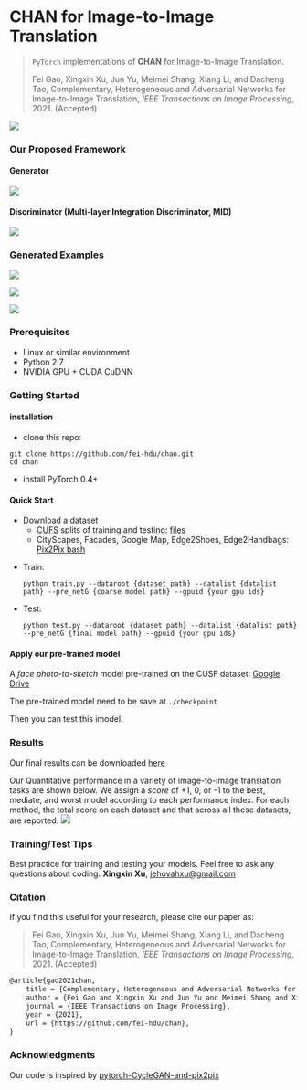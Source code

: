 # CHAN for Image-to-Image Translation

> `PyTorch` implementations of **CHAN** for Image-to-Image Translation.
>
> Fei Gao, Xingxin Xu, Jun Yu, Meimei Shang, Xiang Li, and Dacheng Tao, Complementary, Heterogeneous and Adversarial Networks for Image-to-Image Translation, *IEEE Transactions on Image Processing*, 2021. (Accepted)

![](imgs/chan_logo0.png)

### Our Proposed Framework
#### Generator
![](imgs/chan.jpg)
#### Discriminator (Multi-layer Integration Discriminator, MID)
![](imgs/discriminator.png)
### Generated Examples 
![](imgs/fig_comp.jpg)

![](imgs/fig_celeb.jpg)

![](imgs/fig_lightpose.jpg)

### Prerequisites

- Linux or similar environment
- Python 2.7
- NVIDIA GPU + CUDA CuDNN

### Getting Started

#### installation
- clone this repo:
```shell script
git clone https://github.com/fei-hdu/chan.git
cd chan
```
- install PyTorch 0.4+
#### Quick Start
- Download a dataset
    - [CUFS](http://mmlab.ie.cuhk.edu.hk/archive/facesketch.html) splits of training and testing: [files](https://drive.google.com/open?id=1TYQ5O9q4ZMiuBimPMqqj7O_SyHoijwmn)
    - CityScapes, Facades, Google Map, Edge2Shoes, Edge2Handbags: [Pix2Pix bash](https://github.com/phillipi/pix2pix/blob/master/datasets/download_dataset.sh) 

<!--

- We use fine-tuning to train our model. For example, on the CUFS
    - first you need train on Pix2Pix to get a coarse model or you can Download a pre-trained model(pre-trained with [Pix2Pix](https://github.com/jehovahxu/pix2pix-pytorch)) in  [here](https://drive.google.com/open?id=1dfe2pqAUD4T6fD9vO38SM2HCYJSe9Nxj)

-->

- Train:
    ```shell script
    python train.py --dataroot {dataset path} --datalist {datalist path} --pre_netG {coarse model path} --gpuid {your gpu ids}  
    ```

- Test:
    ```shell script
    python test.py --dataroot {dataset path} --datalist {datalist path} --pre_netG {final model path} --gpuid {your gpu ids}
    ```
#### Apply our pre-trained model
A *face photo-to-sketch* model pre-trained on the CUSF dataset: [Google Drive](https://drive.google.com/open?id=173H7FdwG7UOMM1G-4sm7zKUBu0yFypul)

The pre-trained model need to be save at `./checkpoint`

Then you can test this imodel.

### Results
Our final results can be downloaded [here](https://drive.google.com/open?id=1AzmHkcGa21h6Mngdc7sEIH1hOR6GrBTS)

​Our Quantitative performance in a variety of image-to-image translation tasks are shown below. We assign a *score* of +1, 0, or -1 to the best, mediate, and worst model according to each performance index. For each method, the total score on each dataset and that across all these datasets, are reported. 
![](./imgs/result_comp.jpg)

### Training/Test Tips
Best practice for training and testing your models.
Feel free to ask any questions about coding. **Xingxin Xu**, [jehovahxu@gmail.com](jehovahxu@gmail.com)<p>

### Citation
If you find this useful for your research, please cite our paper as:

> Fei Gao, Xingxin Xu, Jun Yu, Meimei Shang, Xiang Li, and Dacheng Tao, Complementary, Heterogeneous and Adversarial Networks for Image-to-Image Translation, *IEEE Transactions on Image Processing*, 2021. (Accepted)

```latex
@article{gao2021chan,
	title = {Complementary, Heterogeneous and Adversarial Networks for Image-to-Image Translation},
	author = {Fei Gao and Xingxin Xu and Jun Yu and Meimei Shang and Xiang Li and Dacheng Tao},
	journal = {IEEE Transactions on Image Processing},
	year = {2021},
	url = {https://github.com/fei-hdu/chan},
}
```

### Acknowledgments
Our code is inspired by [pytorch-CycleGAN-and-pix2pix](https://github.com/junyanz/pytorch-CycleGAN-and-pix2pix)










